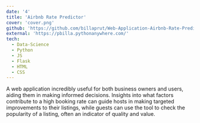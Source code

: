 ```yaml
---
date: '4'
title: 'Airbnb Rate Predictor'
cover: 'cover.png'
github: 'https://github.com/billaprut/Web-Application-Airbnb-Rate-Predictor'
external: 'https://pbilla.pythonanywhere.com/'
tech:
  - Data-Science
  - Python
  - JS
  - Flask
  - HTML
  - CSS
---
```


A web application incredibly useful for both business owners and users, aiding them in making informed decisions. Insights into what factors contribute to a high booking rate can guide hosts in making targeted improvements to their listings, while guests can use the tool to check the popularity of a listing, often an indicator of quality and value.